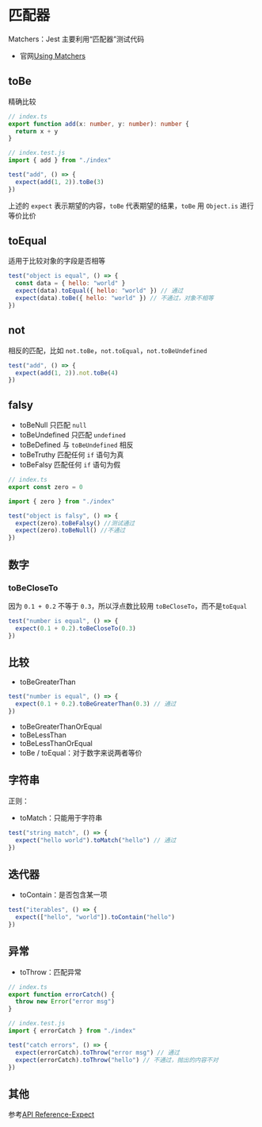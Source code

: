 # 匹配器

Matchers：Jest 主要利用“匹配器”测试代码

- 官网[Using Matchers](https://jestjs.io/docs/zh-Hans/using-matchers)

## toBe

精确比较

```ts
// index.ts
export function add(x: number, y: number): number {
  return x + y
}
```

```js
// index.test.js
import { add } from "./index"

test("add", () => {
  expect(add(1, 2)).toBe(3)
})
```

上述的 `expect` 表示期望的内容，`toBe` 代表期望的结果，`toBe` 用 `Object.is` 进行等价比价

## toEqual

适用于比较对象的字段是否相等

```js
test("object is equal", () => {
  const data = { hello: "world" }
  expect(data).toEqual({ hello: "world" }) // 通过
  expect(data).toBe({ hello: "world" }) // 不通过，对象不相等
})
```

## not

相反的匹配，比如 `not.toBe`，`not.toEqual`，`not.toBeUndefined`

```js
test("add", () => {
  expect(add(1, 2)).not.toBe(4)
})
```

## falsy

- toBeNull 只匹配 `null`
- toBeUndefined 只匹配 `undefined`
- toBeDefined 与 `toBeUndefined` 相反
- toBeTruthy 匹配任何 `if` 语句为真
- toBeFalsy 匹配任何 `if` 语句为假

```ts
// index.ts
export const zero = 0
```

```js
import { zero } from "./index"

test("object is falsy", () => {
  expect(zero).toBeFalsy() //测试通过
  expect(zero).toBeNull() //不通过
})
```

## 数字

### toBeCloseTo

因为 `0.1 + 0.2` 不等于 `0.3`，所以浮点数比较用 `toBeCloseTo`，而不是`toEqual`

```js
test("number is equal", () => {
  expect(0.1 + 0.2).toBeCloseTo(0.3)
})
```

## 比较

- toBeGreaterThan

```js
test("number is equal", () => {
  expect(0.1 + 0.2).toBeGreaterThan(0.3) // 通过
})
```

- toBeGreaterThanOrEqual
- toBeLessThan
- toBeLessThanOrEqual
- toBe / toEqual：对于数字来说两者等价

## 字符串

正则：

- toMatch：只能用于字符串

```js
test("string match", () => {
  expect("hello world").toMatch("hello") // 通过
})
```

## 迭代器

- toContain：是否包含某一项

```js
test("iterables", () => {
  expect(["hello", "world"]).toContain("hello")
})
```

## 异常

- toThrow：匹配异常

```ts
// index.ts
export function errorCatch() {
  throw new Error("error msg")
}
```

```js
// index.test.js
import { errorCatch } from "./index"

test("catch errors", () => {
  expect(errorCatch).toThrow("error msg") // 通过
  expect(errorCatch).toThrow("hello") // 不通过，抛出的内容不对
})
```

## 其他

参考[API Reference-Expect](https://jestjs.io/docs/zh-Hans/expect)
